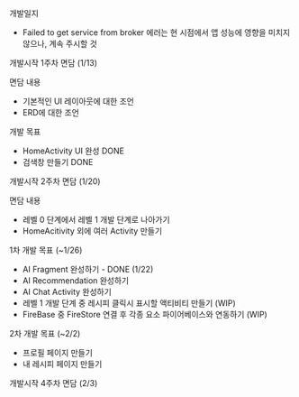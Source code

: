 
개발일지 
- Failed to get service from broker 에러는 현 시점에서 앱 성능에 영향을 미치지 않으나, 계속 주시할 것

개발시작 1주차 면담 (1/13)

면담 내용
- 기본적인 UI 레이아웃에 대한 조언
- ERD에 대한 조언

개발 목표
- HomeActivity UI 완성 DONE
- 검색창 만들기 DONE

개발시작 2주차 면담 (1/20)

면담 내용
- 레벨 0 단계에서 레벨 1 개발 단계로 나아가기
- HomeAcitivity 외에 여러 Activity 만들기

1차 개발 목표 (~1/26)
- AI Fragment 완성하기 - DONE (1/22)
- AI Recommendation 완성하기
- AI Chat Activity 완성하기
- 레벨 1 개발 단계 중 레시피 클릭시 표시할 액티비티 만들기 (WIP)
- FireBase 중 FireStore 연결 후 각종 요소 파이어베이스와 연동하기 (WIP)

2차 개발 목표 (~2/2)
- 프로필 페이지 만들기
- 내 레시피 페이지 만들기

개발시작 4주차 면담 (2/3)
